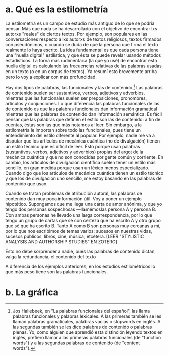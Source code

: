 # a. Qué es la estilometría
La estilometría es un campo de estudio más antiguo de lo que se podría pensar. Más que nada se ha desarrollado con el objetivo de encontrar lxs autorxs "reales" de ciertos textos. Por ejemplo, son populares en las conversaciones respecto a lxs autorxs de textos religiosos, textos firmados con pseudónimos, o cuando se duda de que la persona que firma el texto realmente lo haya escrito. La idea fundamental es que cada persona tiene una "huella digital" estilística, y que ésta se puede revelar usando métodos estadísticos. La forna más rudimentaria (la que yo usé) de encontrar esta huella digital es calculando las frecuencias relativas de las palabras usadas en un texto (o en un corpus de textos). Ya resumí esto brevemente arriba pero lo voy a explicar con más profundidad. 

Hay dos tipos de palabras, las funcionales y las de contenido.[^s.III.A.ii] Las palabras de contenido suelen ser sustantivos, verbos, adjetivos y adverbios, mientras que las funcionales suelen ser preposiciones, pronombres, artículos y conjunciones. Lo que diferencia las palabras funcionales de las de contenido es que las palabras funcionales dan información gramatical mientras que las palabras de contenido dan información semántica. Es fácil pensar que las palabras que definen el estilo son las de contenido: a fin de cuentas, éstas son las que más notamos al leer. Sin embargo, a la estilometría le importan sobre todo las funcionales, pues tiene un entendimiento del estilo diferente al popular. Por ejemplo, nadie me va a disputar que los artículos de mecánica cuántica (no de divulgación) tienen un estilo técnico que es difícil de leer. Ésto porque usan palabras (sustantivos, verbos, adjetivos y adverbios) propias del argot de la mecánica cuántica y que no son conocidas por gente común y corriente. En cambio, los artículos de divulgación científica suelen tener un estilo más sencillo, en gran medida porque usan un léxico menos especializado. Cuando digo que los artículos de mecánica cuántica tienen un estilo técnico y que los de divulgación uno sencillo, me estoy basando en las palabras de contenido que usan.

Cuando se tratan problemas de atribución autoral, las palabras de contenido dan muy poca información útil. Voy a poner un ejemplo hipotético. Supongamos que me llega una carta de amor anónima, y que yo tengo dos personas sospechosas —llamémoslas persona A y persona B. Con ambas personas he llevado una larga correspondencia, por lo que tengo un grupo de cartas que sé con certeza que ha escrito A y otro grupo que sé que ha escrito B. Tanto A como B son personas muy cercanas a mí, por lo que nos escribimos de temas varios: sucesos en nuestras vidas, sucesos públicos, libros, cine, música, etcétera. [LEER "STYLISTIC ANALYSIS AND AUTHORSHIP STUDIES" EN ZOTERO]




Ésto no debe sorprender a nadie, pues las palabras de contenido dictan, valga la redundancia, el contenido del texto


A diferencia de los ejemplos anteriores, en los estudios estilométricos lo que más peso tiene son las palabras funcionales.

# b. La gráfica



[^s.III.A.ii]: Jos Hallebeek, en "La palabras funcionales del español", las llama palabras funcionales y palabras lexicales. A las primeras también se les llaman palabras gramaticales, palabras vacías o stopwords en inglés. A las segundas también se les dice palabras de contenido o palabras plenas. Yo, como alguien que aprendió esta distinción leyendo textos en inglés, prefiero llamar a las primeras palabras funcionales (de "function words") y a las segundas palabras de contenido (de "content words").